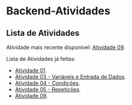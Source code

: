 # Backend-Atividades

## Lista de Atividades

Atividade mais recente disponível: [Atividade 09](Atividades/Atividade%2009%20-%20Arquivos/).

Lista de Atividades já feitas:

- [Atividade 01](Atividades/Atividade%2001%20-%2022-04-25/).
- [Atividade 03 - Variáveis e Entrada de Dados](Atividades/Atividade%2003%20-%20Variáveis%20e%20Entrada%20de%20Dados/).
- [Atividade 04 - Condições](Atividades/Atividade%2004%20-%20Condições/).
- [Atividade 05 - Repetições](Atividades/Atividade%2005%20-%20Repetições/).
- [Atividade 09](Atividades/Atividade%2009%20-%20Arquivos/).